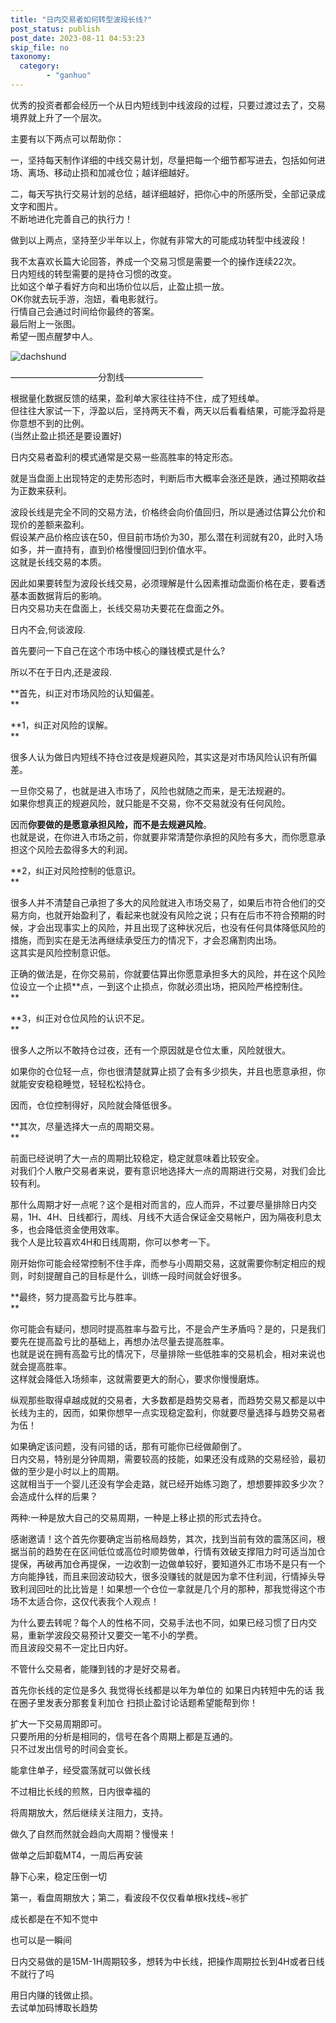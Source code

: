```yaml
---
title: "日内交易者如何转型波段长线?"
post_status: publish
post_date: 2023-08-11 04:53:23
skip_file: no
taxonomy:
  category:
        - "ganhuo"
---
```


优秀的投资者都会经历一个从日内短线到中线波段的过程，只要过渡过去了，交易境界就上升了一个层次。

主要有以下两点可以帮助你：

一，坚持每天制作详细的中线交易计划，尽量把每一个细节都写进去，包括如何进场、离场、移动止损和加减仓位；越详细越好。

二，每天写执行交易计划的总结，越详细越好，把你心中的所感所受，全部记录成文字和图片。  
不断地进化完善自己的执行力！

做到以上两点，坚持至少半年以上，你就有非常大的可能成功转型中线波段！

我不太喜欢长篇大论回答，养成一个交易习惯是需要一个的操作连续22次。  
日内短线的转型需要的是持仓习惯的改变。  
比如这个单子看好方向和出场价位以后，止盈止损一放。  
OK你就去玩手游，泡妞，看电影就行。  
行情自己会通过时间给你最终的答案。  
最后附上一张图。  
希望一图点醒梦中人。

![dachshund](https://cdn.fendou.la/funstoutiao/2020/11/161052224.jpg)

——————————分割线—————————

根据量化数据反馈的结果，盈利单大家往往持不住，成了短线单。  
但往往大家试一下，浮盈以后，坚持两天不看，两天以后看看结果，可能浮盈将是你意想不到的比例。  
(当然止盈止损还是要设置好)

日内交易者盈利的模式通常是交易一些高胜率的特定形态。

就是当盘面上出现特定的走势形态时，判断后市大概率会涨还是跌，通过预期收益为正数来获利。

波段长线是完全不同的交易方法，价格终会向价值回归，所以是通过估算公允价和现价的差额来盈利。  
假设某产品价格应该在50，但目前市场价为30，那么潜在利润就有20，此时入场如多，并一直持有，直到价格慢慢回归到价值水平。  
这就是长线交易的本质。

因此如果要转型为波段长线交易，必须理解是什么因素推动盘面价格在走，要看透基本面数据背后的影响。  
日内交易功夫在盘面上，长线交易功夫要花在盘面之外。

日内不会,何谈波段.

首先要问一下自己在这个市场中核心的赚钱模式是什么?

所以不在于日内,还是波段.​

**首先，纠正对市场风险的认知偏差。  
**

**1，纠正对风险的误解。  
**

很多人认为做日内短线不持仓过夜是规避风险，其实这是对市场风险认识有所偏差。

一旦你交易了，也就是进入市场了，风险也就随之而来，是无法规避的。  
如果你想真正的规避风险，就只能是不交易，你不交易就没有任何风险。

因而**你要做的是愿意承担风险，而不是去规避风险**。  
也就是说，在你进入市场之前，你就要非常清楚你承担的风险有多大，而你愿意承担这个风险去盈得多大的利润。

**2，纠正对风险控制的低意识。  
**

很多人并不清楚自己承担了多大的风险就进入市场交易了，如果后市符合他们的交易方向，也就开始盈利了，看起来也就没有风险之说；只有在后市不符合预期的时候，才会出现事实上的风险，并且出现了这种状况后，也没有任何具体降低风险的措施，而到实在是无法再继续承受压力的情况下，才会忍痛割肉出场。  
这其实是风险控制意识低。

正确的做法是，在你交易前，你就要估算出你愿意承担多大的风险，并在这个风险位设立一个止损**点，一到这个止损点，你就必须出场，把风险严格控制住。  
**

**3，纠正对仓位风险的认识不足。  
**

很多人之所以不敢持仓过夜，还有一个原因就是仓位太重，风险就很大。

如果你的仓位轻一点，你也很清楚就算止损了会有多少损失，并且也愿意承担，你就能安安稳稳睡觉，轻轻松松持仓。

因而，仓位控制得好，风险就会降低很多。

**其次，尽量选择大一点的周期交易。  
**

前面已经说明了大一点的周期比较稳定，稳定就意味着比较安全。  
对我们个人散户交易者来说，要有意识地选择大一点的周期进行交易，对我们会比较有利。

那什么周期才好一点呢？这个是相对而言的，应人而异，不过要尽量排除日内交易，1H、4H、日线都行，周线、月线不大适合保证金交易帐户，因为隔夜利息太多，也会降低资金使用效率。  
我个人是比较喜欢4H和日线周期，你可以参考一下。

刚开始你可能会经常控制不住手痒，而参与小周期交易，这就需要你制定相应的规则，时刻提醒自己的目标是什么，训练一段时间就会好很多。

**最终，努力提高盈亏比与胜率。  
**

你可能会有疑问，想同时提高胜率与盈亏比，不是会产生矛盾吗？是的，只是我们要先在提高盈亏比的基础上，再想办法尽量去提高胜率。  
也就是说在拥有高盈亏比的情况下，尽量排除一些低胜率的交易机会，相对来说也就会提高胜率。  
这样就会降低入场频率，这就需要更大的耐心，要求你慢慢磨炼。

纵观那些取得卓越成就的交易者，大多数都是趋势交易者，而趋势交易又都是以中长线为主的，因而，如果你想早一点实现稳定盈利，你就要尽量选择与趋势交易者为伍！

如果确定该问题，没有问错的话，那有可能你已经做颠倒了。  
日内交易，特别是分钟周期，需要较高的技能，如果还没有成熟的交易经验，最初做的至少是小时以上的周期。  
这就相当于一个婴儿还没有学会走路，就已经开始练习跑了，想想要摔跤多少次？会造成什么样的后果？

两种:一种是放大自己的交易周期，一种是上移止损的形式去持仓。

感谢邀请！这个首先你要确定当前格局趋势，其次，找到当前有效的震荡区间，根据当前的趋势在在区间低位或高位时顺势做单，行情有效破支撑阻力时可适当加仓提保，再破再加仓再提保，一边收割一边做单较好，要知道外汇市场不是只有一个方向能挣钱，而且来回波动较大，很多没赚钱的就是因为拿不住利润，行情掉头导致利润回吐的比比皆是！如果想一个仓位一拿就是几个月的那种，那我觉得这个市场不太适合你，这仅代表我个人观点！

为什么要去转呢？每个人的性格不同，交易手法也不同，如果已经习惯了日内交易，重新学波段交易预计又要交一笔不小的学费。  
而且波段交易不一定比日内好。

不管什么交易者，能赚到钱的才是好交易者。

首先你长线的定位是多久 我觉得长线都是以年为单位的 如果日内转短中先的话 我在圈子里发表分那套复利加仓 扫损止盈讨论话题希望能帮到你！

扩大一下交易周期即可。  
只要所用的分析是相同的，信号在各个周期上都是互通的。  
只不过发出信号的时间会变长。

能拿住单子，经受震荡就可以做长线

不过相比长线的煎熬，日内很幸福的

将周期放大，然后继续关注阻力，支持。

做久了自然而然就会趋向大周期？慢慢来！

做单之后卸载MT4，一周后再安装

静下心来，稳定压倒一切

第一，看盘周期放大；第二，看波段不仅仅看单根k找线~㊗️扩

成长都是在不知不觉中

也可以是一瞬间

日内交易做的是15M-1H周期较多，想转为中长线，把操作周期拉长到4H或者日线不就行了吗

用日内赚的钱做止损。  
去试单加码博取长趋势
